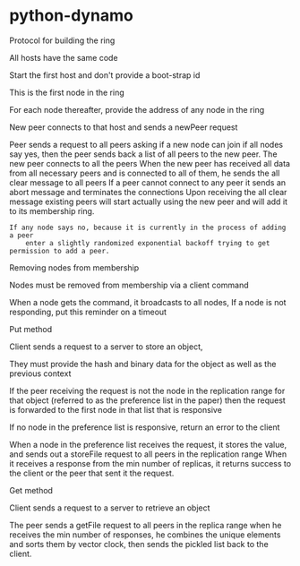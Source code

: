 # python-dynamo

Protocol for building the ring

All hosts have the same code

Start the first host and don't provide a boot-strap id
	
This is the first node in the ring

For each node thereafter, provide the address of any node in the ring

New peer connects to that host and sends a newPeer request

Peer sends a request to all peers asking if a new node can join
	if all nodes say yes, then the peer sends back a list of all peers
	to the new peer. 
		The new peer connects to all the peers
		When the new peer has received all data from all necessary peers
			and is connected to all of them, he sends the all clear message to all peers
			If a peer cannot connect to any peer it sends an abort message
				and terminates the connections
		Upon receiving the all clear message existing peers will start actually using the new peer and will add it to its membership ring.

	If any node says no, because it is currently in the process of adding a peer
		enter a slightly randomized exponential backoff trying to get permission to add a peer. 

Removing nodes from membership

Nodes must be removed from membership via a client command

When a node gets the command, it broadcasts to all nodes,
	If a node is not responding, put this reminder on a timeout

Put method

Client sends a request to a server to store an object,

They must provide the hash and binary data for the object as
	well as the previous context

If the peer receiving the request is not the node in the replication range for that object (referred to as the preference list in the paper) then the request is forwarded to the first node in that list that is responsive

If no node in the preference list is responsive, return an error to the client

When a node in the preference list receives the request, it stores the value, and sends out a storeFile request to all peers in the replication range 
When it receives a response from the min number of replicas, it returns success to the client or the peer that sent it the request.


Get method

Client sends a request to a server to retrieve an object

The peer sends a getFile request to all peers in the replica range
	when he receives the min number of responses, he combines
	the unique elements and sorts them by vector clock, then sends
	the pickled list back to the client.